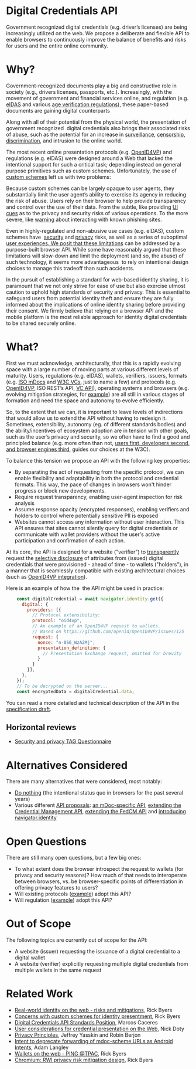 # Digital Credentials API

Government recognized digital credentials (e.g. driver’s licenses) are being increasingly utilized on the web. We propose a deliberate and flexible API to enable browsers to continuously improve the balance of benefits and risks for users and the entire online community.

# Why?

Government-recognized documents play a big and constructive role in society (e.g., drivers licenses, passports, etc.). Increasingly, with the movement of government and financial services online, and regulation (e.g. [eIDAS](https://en.wikipedia.org/wiki/EIDAS) and various [age verification regulations](https://en.wikipedia.org/wiki/Age_verification_system)), these paper-based documents are gaining digital counterparts

Along with all of their potential from the physical world, the presentation of government recognized  digital credentials also brings their associated risks of abuse, such as the potential for an increase in [surveillance](https://github.com/w3cping/credential-considerations/blob/main/credentials-considerations.md#no-phoning-home), [censorship](https://github.com/w3cping/credential-considerations/blob/main/risks.md#censorship-and-reduction-in-access-to-free-information), [discrimination](https://github.com/w3cping/credential-considerations/blob/main/credentials-considerations.md#free-expression), and intrusion to the online world.

The most recent online presentation protocols (e.g. [OpenID4VP](https://openid.github.io/OpenID4VP/openid-4-verifiable-presentations-wg-draft.html)) and regulations (e.g. eIDAS) were designed around a Web that lacked the intentional support for such a critical task; depending instead on general purpose primitives such as custom schemes. Unfortunately, the use of [custom schemes](https://github.com/WICG/digital-identities/blob/main/custom-schemes.md#concerns-with-custom-schemes-for-identity-presentment) left us with two problems:

Because custom schemes can be largely opaque to user agents, they substantially limit the user agent’s ability to exercise its agency in reducing the risk of abuse. Users rely on their browser to help provide transparency and control over the use of their data. From the subtle, like providing [UI](https://chromium.googlesource.com/chromium/src/+/HEAD/docs/security/url_display_guidelines/url_display_guidelines.md) [cues](https://blog.chromium.org/2023/05/an-update-on-lock-icon.html) as to the privacy and security risks of various operations. To the more severe, like [warning](https://blog.google/products/chrome/google-chrome-safe-browsing-real-time/) about interacting with known phishing sites.

Even in highly-regulated and non-abusive use cases (e.g. eIDAS), custom schemes have  [security](https://github.com/WICG/digital-identities/blob/main/custom-schemes.md#can-wallets-limit-requests-to-secure-contexts) and [privacy](https://github.com/WICG/digital-identities/blob/main/custom-schemes.md#what-are-the-privacy-implications-of-a-wallet-accepting-custom-schemes) risks, as well as a series of suboptimal [user experiences. We posit that these limitations](https://github.com/WICG/digital-identities/blob/main/custom-schemes.md#user-experience-concerns) can be addressed by a purpose-built browser API. While some have reasonably argued that these limitations will slow-down and limit the deployment (and so, the abuse) of such technology, it seems more advantageous  to rely on intentional design choices to manage this tradeoff than such accidents. 

In the pursuit of establishing a standard for web-based identity sharing, it is paramount that we not only strive for ease of use but also exercise utmost caution to uphold high standards of security and privacy. This is essential to safeguard users from potential identity theft and ensure they are fully informed about the implications of online identity sharing before providing their consent. We firmly believe that relying on a browser API and the mobile platform is the most reliable approach for identity digital credentials to be shared securely online.


# What?

First we must acknowledge, architecturally, that this is a rapidly evolving space with a large number of moving parts at various different levels of maturity. Users, regulations (e.g. eIDAS), wallets, verifiers, issuers, formats (e.g. [ISO mDocs](https://www.iso.org/obp/ui/en/#iso:std:iso-iec:18013:-5:ed-1:v1:en) and [W3C VCs](https://verifiablecredentials.dev/), just to name a few) and protocols (e.g. [OpenID4VP](https://openid.github.io/OpenID4VP/openid-4-verifiable-presentations-wg-draft.html), ISO REST’s API, [VC API](https://github.com/w3c-ccg/vc-api)), operating systems and browsers (e.g. evolving mitigation strategies, for [example](https://docs.google.com/document/d/1L68tmNXCQXucsCV8eS8CBd_F9FZ6TNwKNOaFkA8RfwI/edit#heading=h.8gq5f7p3it8q)) are all still in various stages of formation and need the space and autonomy to evolve efficiently.

So, to the extent that we can, it is important to leave levels of indirections that would allow us to extend the API without having to redesign it. Sometimes, extensibility, autonomy (eg. of different standards bodies) and the ability/incentives of ecosystem adoption are in tension with other goals, such as the user’s privacy and security, so we often have to find a good and principled balance (e.g. more often than not, [users first, developers second, and browser engines third](https://www.w3.org/TR/design-principles/#priority-of-constituencies), guides our choices at the W3C). 

To balance this tension we propose an API with the following key properties:

- By separating the act of requesting from the specific protocol, we can enable flexibility and adaptability in both the protocol and credential formats. This way, the pace of changes in browsers won't hinder progress or block new developments.
- Require request transparency, enabling user-agent inspection for risk analysis
- Assume response opacity (encrypted responses), enabling verifiers and holders to control where potentially sensitive PII is exposed
- Websites cannot access any information without user interaction. This API ensures that sites cannot silently query for digital credentials or communicate with wallet providers without the user's active participation and confirmation of each action.

At its core, the API is designed for a website ("verifier") to [transparently](https://github.com/w3cping/credential-considerations/blob/main/credentials-considerations.md#in-context-explanations) request the [selective disclosure](https://github.com/w3cping/credential-considerations/blob/main/credentials-considerations.md#selective-disclosure) of attributes from (issued) digital credentials that were provisioned - ahead of time - to wallets ("holders"), in a manner that is seamlessly compatible with existing architectural choices (such as [OpenID4VP integration](https://github.com/openid/OpenID4VP/issues/125)).

Here is an example of how the  the API might be used in practice:

```javascript
    const digitalCredential = await navigator.identity.get({
      digital: {
        providers: [{
          // Protocol extensibility:
          protocol: "oid4vp",
          // An example of an OpenID4VP request to wallets.
          // Based on https://github.com/openid/OpenID4VP/issues/125
          request: {
            nonce: "n-0S6_WzA2Mj",
            presentation_definition: {
              // Presentation Exchange request, omitted for brevity
            }
          }
        }],
      },
    });
    // To be decrypted on the server...
    const encryptedData = digitalCredential.data;
```
You can read a more detailed and technical description of the API in the [specification draft](https://wicg.github.io/digital-identities/).

## Horizontal reviews

* [Security and privacy TAG Questionnaire](horizontal-reviews/security-privacy.md)

# Alternatives Considered

There are many alternatives that were considered, most notably:

- [Do nothing](https://github.com/w3cping/credential-considerations/blob/main/risks.md#the-consequences-of-a-failure-to-act-are-as-valid-as-those-of-acting) (the intentional status quo in browsers for the past several years)
- Various different [API proposals](https://github.com/WICG/digital-identities/tree/main/proposals): [an mDoc-specific API](https://github.com/WICG/digital-identities/blob/main/proposals/mobile-document-request-api-proposal.md), [extending the Credential Management API](https://github.com/WICG/digital-identities/blob/main/proposals/digital-credential-proposal.md), [extending the FedCM API](https://github.com/WICG/digital-identities/blob/main/proposals/identity-credential-proposal.md) and [introducing navigator.identity](https://github.com/WICG/digital-identities/blob/main/proposals/navigator-identity-proposal.md)

# Open Questions

There are still many open questions, but a few big ones:

- To what extent does the browser introspect the request to wallets (for privacy and security reasons)? How much of that needs to interoperate between browsers, vs. be browser-specific points of differentiation in offering privacy features to users?
- Will existing protocols ([example](https://github.com/openid/OpenID4VP/issues/125)) adopt this API?
- Will regulation ([example](https://digital-strategy.ec.europa.eu/en/library/european-digital-identity-architecture-and-reference-framework-outline)) adopt this API?

# Out of Scope

The following topics are currently out of scope for the API:

- A website (issuer) requesting the issuance of a digital credential to a digital wallet
- A website (verifier) explicitly requesting multiple digital credentials from multiple wallets in the same request

# Related Work

- [Real-world identity on the web - risks and mitigations](https://github.com/w3cping/credential-considerations/blob/main/risks.md#the-consequences-of-a-failure-to-act-are-as-valid-as-those-of-acting), Rick Byers
- [Concerns with custom schemes for identity presentment](https://github.com/WICG/digital-identities/blob/main/custom-schemes.md), Rick Byers
- [Digital Credentials API Standards Position](https://github.com/WebKit/standards-positions/issues/332#issuecomment-2019400609), Marcos Caceres
- [User considerations for credential presentation on the Web](https://github.com/w3cping/credential-considerations/blob/main/credentials-considerations.md), Nick Doty
- [Privacy Principles](https://w3ctag.github.io/privacy-principles/#identity), Jeffrey Yasskin and Robin Berjon
- [Intent to deprecate forwarding of mdoc-scheme URLs as Android Intents](https://groups.google.com/a/chromium.org/g/blink-dev/c/wcCrcMTELS0/m/ZSPxAT0LAgAJ), Adam Langley
- [Wallets on the web - PING @TPAC](https://docs.google.com/presentation/d/1Z7blMTME1tAQAdO-Wr42oVNN3CRIbklASjbJdB1JYOc/edit?resourcekey=0-ockU2NbemVbLEeF94-peNA#slide=id.p), Rick Byers
- [Chromium: RWI privacy risk mitigation design](https://docs.google.com/document/d/1L68tmNXCQXucsCV8eS8CBd_F9FZ6TNwKNOaFkA8RfwI/edit#heading=h.8gq5f7p3it8q), Rick Byers
